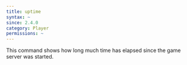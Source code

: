 ```yaml
---
title: uptime
syntax: ~
since: 2.4.0
category: Player
permissions: ~
---
```


This command shows how long much time has elapsed since the game server was started.
